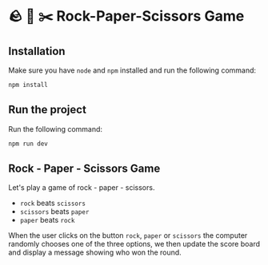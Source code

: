 # 🪨 📰 ✂️ Rock-Paper-Scissors Game

## Installation

Make sure you have `node` and `npm` installed and run the following command:

```bash
npm install
```

## Run the project

Run the following command:

```bash
npm run dev
```

## Rock - Paper - Scissors Game

Let's play a game of rock - paper - scissors.

- `rock` beats `scissors`
- `scissors` beats `paper`
- `paper` beats `rock`

When the user clicks on the button `rock`, `paper` or `scissors` the computer randomly chooses one of the three options, we then update the score board and display a message showing who won the round.